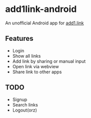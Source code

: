 # add1link-android

An unofficial Android app for [add1.link](https://add1.link)

## Features

- Login
- Show all links
- Add link by sharing or manual input
- Open link via webview
- Share link to other apps

## TODO

- Signup
- Search links
- Logout(orz)
